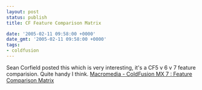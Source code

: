 ```yaml
---
layout: post
status: publish
title: CF Feature Comparison Matrix

date: '2005-02-11 09:58:00 +0000'
date_gmt: '2005-02-11 09:58:00 +0000'
tags:
- coldfusion
---
```

Sean Corfield posted this which is very interesting, it's a CF5 v 6 v 7 feature comparision. Quite handy I think.
<a href="http://www.macromedia.com/software/coldfusion/productinfo/product_editions/fp_frameset.html" target="_blank">Macromedia - ColdFusion MX 7 : Feature Comparison Matrix</a>
